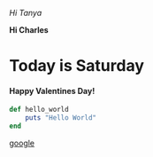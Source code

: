 *Hi Tanya*

**Hi Charles**

# Today is Saturday

#### Happy Valentines Day!

```ruby
def hello_world
	puts "Hello World"
end
```

[google](www.google.com)
